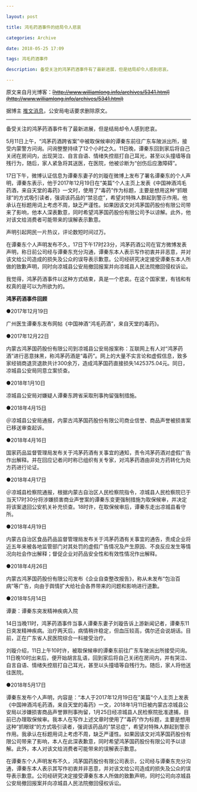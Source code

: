 ```yaml
---

layout: post

title: 鸿毛药酒事件的结局令人悲哀

categories: Archive

date: 2018-05-25 17:09

tags: 鸿毛药酒事件

description: 备受关注的鸿茅药酒事件有了最新进展，但是结局却令人感到悲哀。

---
```


原文来自月光博客：~~[http://www.williamlong.info/archives/5341.html](http://www.williamlong.info/archives/5341.html)~~

据博主 [推文消息](https://twitter.com/williamlong/status/999940467696451588?s=20)，公安局电话要求删除原文。

---



备受关注的鸿茅药酒事件有了最新进展，但是结局却令人感到悲哀。

5月11日上午，“鸿茅药酒跨省案”中被取保候审的谭秦东前往广东车陂派出所，接受内蒙警方问询。问询整整持续了12个小时之久。11日晚，谭秦东回到家后将自己关闭在房间内，出现哭泣、自言自语、情绪失控扇打自己耳光，甚至以头撞墙等自残行为，随后，家人紧急将其送医，在医院，他被诊断为“创伤后应激障碍”。

17日下午，微博认证信息为谭秦东妻子的刘璇在微博上发布了署名谭秦东的个人声明，谭秦东表示，他于2017年12月19日在“美篇”个人主页上发表《中国神酒鸿毛药酒，来自天堂的毒药》一文时，使用了“毒药”作为标题，主要是想用这种“抓眼球”的方式吸引读者，强调该药品的“禁忌症”，希望对特殊人群起到警示作用。他承认在标题用词上考虑不周，缺乏严谨性。如果因该文对鸿茅国药股份有限公司带来了影响，他本人深表歉意，同时希望鸿茅国药股份有限公司予以谅解。此外，他对该文给消费者可能带来的误解表示歉意。

声明引起网民一片热议，评论数短时间过万。

在谭秦东个人声明发布不久，17日下午17时23分，鸿茅药酒公司在官方微博发表声明，称日前公司经与谭秦东充分沟通，谭秦东本人表示写作初衷并非恶意，并对该文给公司造成的损失及公众的误导表示歉意。公司经研究决定接受谭秦东本人所做的致歉声明，同时向凉城县公安局撤回报案并向凉城县人民法院撤回侵权诉讼。

我觉得，鸿茅药酒事件以这种方式结束，真是一个悲哀。在这个国家里，有钱和有权真的是可以为所欲为的。

**鸿茅药酒事件回顾**

●2017年12月19日

广州医生谭秦东发布网帖《中国神酒“鸿毛药酒”，来自天堂的毒药》。

●2017年12月22日

内蒙古鸿茅国药股份有限公司到凉城县公安局报案称：互联网上有人对“鸿茅药酒”进行恶意抹黑，称鸿茅药酒是“毒药”。网上的大量不实言论和虚假信息，致多家经销商退货退款共计300余万，造成鸿茅国药直接损失1425375.04元。同日，凉城县公安局同意立案侦查。

●2018年1月10日

凉城县公安局对嫌疑人谭秦东跨省采取刑事拘留强制措施。

●2018年4月15日

＠凉城县公安局通报，内蒙古鸿茅国药股份有限公司商业信誉、商品声誉被损害案已移送审查起诉。

●2018年4月16日

国家药品监督管理局发布关于鸿茅药酒有关事宜的通知，责令鸿茅药酒对虚假广告作出解释。并在回应记者问时称已组织有关专家，对鸿茅药酒由非处方药转化为处方药进行论证。

●2018年4月17日

＠凉城县检察院通报，根据内蒙古自治区人民检察院指令，凉城县人民检察院已于当天17时30分将涉嫌损害商业声誉案的谭秦东变更强制措施为取保候审，并决定将该案退回公安机关补充侦查。18时许，在取保候审后，谭秦东走出凉城县看守所。

●2018年4月19日

内蒙古自治区食品药品监督管理局发布关于鸿茅药酒有关事宜的通告，责成企业将近五年来被各地监管部门对其处罚的虚假广告情况及产生原因、不良反应发生等情况向社会作出解释；督促企业对药品安全性和有效性情况作出解释。

●2018年4月26日

内蒙古鸿茅国药股份有限公司发布《企业自查整改报告》，称从未发布“包治百病”等广告，向由于舆情扩大给社会各界带来的问题和影响进行道歉。

●2018年5月14日

谭妻：谭秦东突发精神疾病入院

14日当晚11时，鸿茅药酒事件当事人谭秦东妻子刘璇告诉上游新闻记者，谭秦东11日突发精神疾病。治疗两天后，病情稍许稳定，但血压较高，偶尔还会说胡话。目前，正在广东省人民医院综合一科接受治疗。

刘璇介绍，11日上午10时许，被取保候审的谭秦东前往广东车陂派出所接受问询。11日晚10时出来后，便开始胡言乱语，回到家后将自己关闭在房间内，并有哭泣、自言自语、情绪失控扇打自己耳光，甚至以头撞墙等自残行为。随后，家人将他送往医院。

●2018年5月17日

谭秦东发布个人声明，内容是：“本人于2017年12月19日在”美篇“个人主页上发表《中国神酒鸿毛药酒，来自天堂的毒药》一文，2018年1月11日被内蒙古凉城县公安局以涉嫌损害商品声誉罪刑事拘留，1月25日经凉城县人民检察院批准逮捕，目前已办理取保候审。我本人在写作上述文章时使用了”毒药“作为标题，主要是想用这种”抓眼球“的方式吸引读者，强调该药品的”禁忌症“，希望对特殊人群起到警示作用。我承认在标题用词上考虑不周，缺乏严谨性。如果因该文对鸿茅国药股份有限公司带来了影响，本人在此深表歉意，同时希望鸿茅国药股份有限公司予以谅解。此外，本人对该文给消费者可能带来的误解表示歉意。

在谭秦东个人声明发布不久，鸿茅国药股份有限公司表示，公司经与谭秦东充分沟通，谭秦东本人表示其写作初衷并非恶意，并对该文给公司造成的损失及公众的误导表示歉意。公司经研究决定接受谭秦东本人所做的致歉声明，同时公司向凉城县公安局撤回报案并向凉城县人民法院撤回侵权诉讼。
